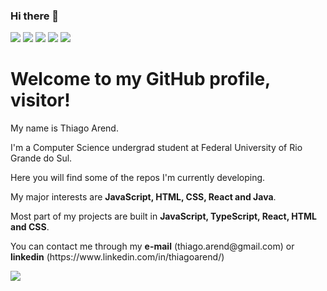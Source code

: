 ### Hi there 👋
<span>
  <img src="https://img.shields.io/badge/HTML5-E34F26?style=for-the-badge&logo=html5&logoColor=white" />
  <img src="https://img.shields.io/badge/CSS3-1572B6?style=for-the-badge&logo=css3&logoColor=white" />
  <img src="https://img.shields.io/badge/JavaScript-323330?style=for-the-badge&logo=javascript&logoColor=F7DF1E" />
  <img src="https://img.shields.io/badge/React-20232A?style=for-the-badge&logo=react&logoColor=61DAFB" />
  <img src="https://img.shields.io/badge/GIT-E44C30?style=for-the-badge&logo=git&logoColor=white" />
</span>
<h1>Welcome to my GitHub profile, visitor!</h1>
<p>My name is Thiago Arend.</p>
<p>I'm a Computer Science undergrad student at Federal University of Rio Grande do Sul.</p>
<p>Here you will find some of the repos I'm currently developing.</p>
<p>My major interests are <strong>JavaScript, HTML, CSS, React and Java</strong>.</p>
<p>Most part of my projects are built in <strong>JavaScript, TypeScript, React, HTML and CSS</strong>.</p>
<p>You can contact me through my <strong>e-mail</strong> (thiago.arend@gmail.com) or <strong>linkedin</strong> (https://www.linkedin.com/in/thiagoarend/)</p>

<picture>
  <source
    srcset="https://github-readme-stats.vercel.app/api?username=thiago-arend&show_icons=true&theme=highcontrast"
    media="(prefers-color-scheme: dark)"
  />
  <source
    srcset="https://github-readme-stats.vercel.app/api?username=thiago-arend&show_icons=true"
    media="(prefers-color-scheme: light), (prefers-color-scheme: no-preference)"
  />
  <img src="https://github-readme-stats.vercel.app/api?username=thiago-arend&show_icons=true" />
</picture>
